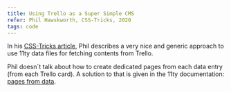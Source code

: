 ```yaml
---
title: Using Trello as a Super Simple CMS
refer: Phil Hawskworth, CSS-Tricks, 2020
tags: code
---
```

In his [CSS-Tricks article](https://css-tricks.com/using-trello-as-a-super-simple-cms/), Phil describes a very nice and generic approach to use 11ty data files for fetching contents from Trello. 

Phil doesn´t talk about how to create dedicated pages from each data entry (from each Trello card). A solution to that is given in the 11ty documentation: [pages from data](https://www.11ty.dev/docs/pages-from-data/).
